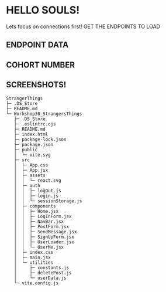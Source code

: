 # HELLO SOULS!

Lets focus on connections first!
GET THE ENDPOINTS TO LOAD 
## ENDPOINT DATA

## COHORT NUMBER

## SCREENSHOTS!

```
StrangerThings
├─ .DS_Store
├─ README.md
└─ Workshop30_StrangersThings
   ├─ .DS_Store
   ├─ .eslintrc.cjs
   ├─ README.md
   ├─ index.html
   ├─ package-lock.json
   ├─ package.json
   ├─ public
   │  └─ vite.svg
   ├─ src
   │  ├─ App.css
   │  ├─ App.jsx
   │  ├─ assets
   │  │  └─ react.svg
   │  ├─ auth
   │  │  ├─ logOut.js
   │  │  ├─ login.js
   │  │  └─ sessionStorage.js
   │  ├─ components
   │  │  ├─ Home.jsx
   │  │  ├─ LogInForm.jsx
   │  │  ├─ NavBar.jsx
   │  │  ├─ PostForm.jsx
   │  │  ├─ SendMessage.jsx
   │  │  ├─ SignUpForm.jsx
   │  │  ├─ UserLoader.jsx
   │  │  └─ UserMe.jsx
   │  ├─ index.css
   │  ├─ main.jsx
   │  └─ utilities
   │     ├─ constants.js
   │     ├─ deletePost.js
   │     └─ userData.js
   └─ vite.config.js

```
